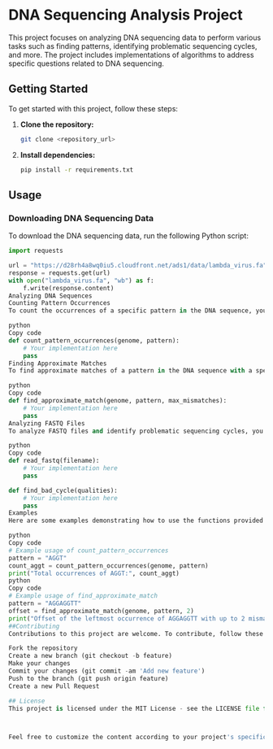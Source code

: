 # DNA Sequencing Analysis Project

This project focuses on analyzing DNA sequencing data to perform various tasks such as finding patterns, identifying problematic sequencing cycles, and more. The project includes implementations of algorithms to address specific questions related to DNA sequencing.

## Getting Started

To get started with this project, follow these steps:

1. **Clone the repository:**
    ```bash
    git clone <repository_url>
    ```

2. **Install dependencies:**
    ```bash
    pip install -r requirements.txt
    ```

## Usage

### Downloading DNA Sequencing Data

To download the DNA sequencing data, run the following Python script:

```python
import requests

url = "https://d28rh4a8wq0iu5.cloudfront.net/ads1/data/lambda_virus.fa"
response = requests.get(url)
with open("lambda_virus.fa", "wb") as f:
    f.write(response.content)
Analyzing DNA Sequences
Counting Pattern Occurrences
To count the occurrences of a specific pattern in the DNA sequence, you can use the following function:

python
Copy code
def count_pattern_occurrences(genome, pattern):
    # Your implementation here
    pass
Finding Approximate Matches
To find approximate matches of a pattern in the DNA sequence with a specified number of mismatches, you can use the following function:

python
Copy code
def find_approximate_match(genome, pattern, max_mismatches):
    # Your implementation here
    pass
Analyzing FASTQ Files
To analyze FASTQ files and identify problematic sequencing cycles, you can use the following functions:

python
Copy code
def read_fastq(filename):
    # Your implementation here
    pass

def find_bad_cycle(qualities):
    # Your implementation here
    pass
Examples
Here are some examples demonstrating how to use the functions provided in this project:

python
Copy code
# Example usage of count_pattern_occurrences
pattern = "AGGT"
count_aggt = count_pattern_occurrences(genome, pattern)
print("Total occurrences of AGGT:", count_aggt)
python
Copy code
# Example usage of find_approximate_match
pattern = "AGGAGGTT"
offset = find_approximate_match(genome, pattern, 2)
print("Offset of the leftmost occurrence of AGGAGGTT with up to 2 mismatches:", offset)
##Contributing
Contributions to this project are welcome. To contribute, follow these steps:

Fork the repository
Create a new branch (git checkout -b feature)
Make your changes
Commit your changes (git commit -am 'Add new feature')
Push to the branch (git push origin feature)
Create a new Pull Request

## License
This project is licensed under the MIT License - see the LICENSE file for details.



Feel free to customize the content according to your project's specific requirements and functionalities!



